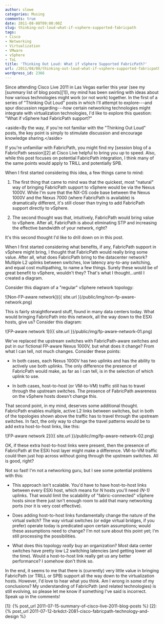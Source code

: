 ```yaml
---
author: slowe
categories: Musing
comments: true
date: 2011-08-08T09:00:00Z
slug: thinking-out-loud-what-if-vsphere-supported-fabricpath
tags:
- Cisco
- Networking
- Virtualization
- VMware
- vSphere
- ToL
title: 'Thinking Out Loud: What if vSphere Supported FabricPath?'
url: /2011/08/08/thinking-out-loud-what-if-vsphere-supported-fabricpath/
wordpress_id: 2366
---
```


Since attending Cisco Live 2011 in Las Vegas earlier this year (see my [summary list of blog posts][1]), my mind has been swirling with ideas about how various technologies might work (or not work) together. In the first of a series of "Thinking Out Loud" posts in which I'll attempt to explore---and spur discussion regarding---how certain networking technologies might integrate with virtualization technologies, I'd like to explore this question: "What if vSphere had FabricPath support?"

&lt;aside&gt;By the way, if you're not familiar with the "Thinking Out Loud" posts, the key point is simply to stimulate discussion and encourage knowledge sharing.&lt;/aside&gt;

If you're unfamiliar with FabricPath, you might find my [session blog of a FabricPath session][2] at Cisco Live helpful to bring you up to speed. Also, while this post focuses on potential FabricPath integration, I think many of the same points would apply to TRILL and potentially SPB.

When I first started considering this idea, a few things came to mind:

1. The first thing that came to mind was that the quickest, most "natural" way of bringing FabricPath support to vSphere would be via the Nexus 1000V. While I'm sure that the NX-OS code base between the Nexus 1000V and the Nexus 7000 (where FabricPath is available) is dramatically different, it's still closer than trying to add FabricPath support directly to vSphere.

2. The second thought was that, intuitively, FabricPath would bring value to vSphere. After all, FabricPath is about eliminating STP and increasing the effective bandwidth of your network, right?

It's this second thought I'd like to drill down on in this post.

When I first started considering what benefits, if any, FabricPath support in vSphere might bring, I thought that FabricPath would really bring some value. After all, what does FabricPath bring to the datacenter network? Multiple L2 uplinks between switches, low latency any-to-any switching, and equal cost multipathing, to name a few things. Surely these would be of great benefit to vSphere, wouldn't they? That's what I thought...until I created a diagram.

Consider this diagram of a "regular" vSphere network topology:

![Non-FP-aware network]({{ site.url }}/public/img/non-fp-aware-network.png)

This is fairly straightforward stuff, found in many data centers today. What would bringing FabricPath into this network, all the way down to the ESXi hosts, give us? Consider this diagram:

![FP-aware network 1]({{ site.url }}/public/img/fp-aware-network-01.png)

We've replaced the upstream switches with FabricPath-aware switches and put in our fictional FP-aware Nexus 1000V, but what does it change? From what I can tell, not much changes. Consider these points:

* In both cases, each Nexus 1000V has two uplinks and has the ability to actively use both uplinks. The only difference the presence of FabricPath would make, as far as I can tell, is in the selection of which uplink to use.

* In both cases, host-to-host (or VM-to-VM) traffic still has to travel through the upstream switches. The presence of FabricPath awareness on the vSphere hosts doesn't change this.

That second point, in my mind, deserves some additional thought. FabricPath enables multiple, active L2 links between switches, but in both of the topologies shown above the traffic has to travel through the upstream switches. In fact, the only way to change the travel patterns would be to add extra host-to-host links, like this:

![FP-aware network 2]({{ site.url }}/public/img/fp-aware-network-02.png)

OK, if these extra host-to-host links were present, then the presence of FabricPath at the ESXi host layer might make a difference. VM-to-VM traffic could then just hop across without going through the upstream switches. All is good, right?

Not so fast! I'm not a networking guru, but I see some potential problems with this:

* This approach isn't scalable. You'd have to have host-to-host links between every ESXi host, which means for _N_ hosts you'll need _(N-1)_ uplinks. That would limit the scalability of "fabric-connected" vSphere hosts since there just isn't enough room to add that many networking ports (nor it is very cost effective).

* Does adding host-to-host links fundamentally change the nature of the virtual switch? The way virtual switches (or edge virtual bridges, if you prefer) operate today is predicated upon certain assumptions; would these assumptions need to change? I'm not sure about this point yet; I'm still processing the possibilities.

* What does this topology _really_ buy an organization? Most data center switches have pretty low L2 switching latencies (and getting lower all the time). Would a host-to-host link really get us any better performance? I somehow don't think so.

In the end, it seems to me that there is (currently) very little value in bringing FabricPath (or TRILL or SPB) support all the way down to the virtualization hosts. However, I'd love to hear what you think. Am I wrong in some of my conclusions? My understanding of FabricPath (and related technologies) is still evolving, so please let me know if something I've said is incorrect. Speak up in the comments!

[1]: {% post_url 2011-07-15-summary-of-cisco-live-2011-blog-posts %}
[2]: {% post_url 2011-07-12-brkdct-2081-cisco-fabricpath-technology-and-design %}
